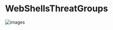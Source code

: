 # WebShellsThreatGroups
![images](https://github.com/0xAnalyst/WebShellsThreatGroups/assets/893075/cd5dcdd1-0c43-467f-b711-6551b2cc9afb)
